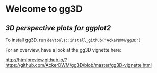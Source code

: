# Welcome to gg3D
## *3D perspective plots for ggplot2*

To install gg3D, run ```devtools::install_github("AckerDWM/gg3D")```

For an overview, have a look at the gg3D vignette here:

http://htmlpreview.github.io/?https://github.com/AckerDWM/gg3D/blob/master/gg3D-vignette.html
